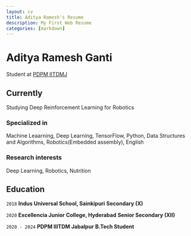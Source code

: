 ```yaml
---
layout: cv
title: Aditya Ramesh's Resume
description: My First Web Resume
categories: [markdown]
---
```

# Aditya Ramesh Ganti
Student at [PDPM IITDMJ](https://www.iiitdmj.ac.in)

## Currently

Studying Deep Reinforcement Learning for Robotics

### Specialized in

Machine Leaarning, Deep Learning, TensorFlow, Python, Data Structures and Algorithms, Robotics(Embedded assembly), English


### Research interests

Deep Learning, Robotics, Nutrition


## Education

`2018`
__Indus Universal School, Sainkipuri__
__Secondary (X)__

`2020`
__Excellencia Junior College, Hyderabad__
__Senior Secondary (XII)__

`2020 - 2024`
__PDPM IIITDM Jabalpur__
__B.Tech Student__
